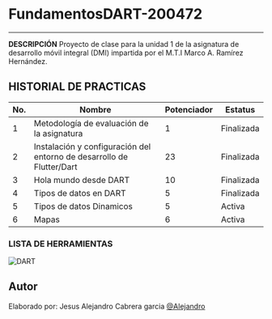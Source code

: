 # FundamentosDART-200472
----

**DESCRIPCIÓN**
Proyecto de clase para la unidad 1 de la asignatura de desarrollo móvil integral (DMI) impartida por el M.T.I Marco A. Ramírez Hernández.

## HISTORIAL DE PRACTICAS

|No.|Nombre|Potenciador|Estatus|
|--|--|--|--|
|1|Metodología de evaluación de la asignatura|1|Finalizada|
|2|Instalación y configuración del entorno de desarrollo de Flutter/Dart|23|Finalizada|
|3|Hola mundo desde DART|10|Finalizada|
|4|Tipos de datos en DART|5|Finalizada|
|5|Tipos de datos Dinamicos|5|Activa|
|6|Mapas|6|Activa|

### LISTA DE HERRAMIENTAS
![DART](https://img.shields.io/badge/Dart-0175C2?style=for-the-badge&logo=dart&logoColor=white)

## Autor
Elaborado por: Jesus Alejandro Cabrera garcia [@Alejandro](https://github.com/JesusAlejandroCabreraGarcia)
